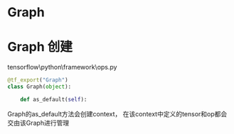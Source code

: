 
# Graph

# Graph 创建
tensorflow\python\framework\ops.py
```python
@tf_export("Graph")
class Graph(object):

    def as_default(self):
```
Graph的as_default方法会创建context， 在该context中定义的tensor和op都会交由该Graph进行管理

